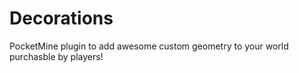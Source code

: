 # Decorations
 PocketMine plugin to add awesome custom geometry to your world purchasble by players!
